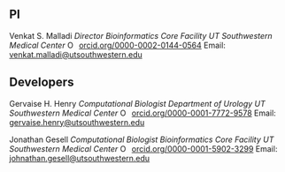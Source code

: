 PI
--
Venkat S. Malladi
*Director
Bioinformatics Core Facility
UT Southwestern Medical Center*
<a href="https://orcid.org/0000-0002-0144-0564" target="orcid.widget" rel="noopener noreferrer" style="vertical-align:top;"><img src="https://orcid.org/sites/default/files/images/orcid_16x16.png" style="width:1em;margin-right:.5em;" alt="ORCID iD icon">orcid.org/0000-0002-0144-0564</a>
Email: [venkat.malladi@utsouthwestern.edu](mailto:venkat.malladi@utsouthwestern.edu)

Developers
------------
Gervaise H. Henry
*Computational Biologist
Department of Urology
UT Southwestern Medical Center*
<a href="https://orcid.org/0000-0001-7772-9578" target="orcid.widget" rel="noopener noreferrer" style="vertical-align:top;"><img src="https://orcid.org/sites/default/files/images/orcid_16x16.png" style="width:1em;margin-right:.5em;" alt="ORCID iD icon">orcid.org/0000-0001-7772-9578</a>
Email: [gervaise.henry@utsouthwestern.edu](mailto:gervaise.henry@utsouthwestern.edu)

Jonathan Gesell
*Computational Biologist
Bioinformatics Core Facility
UT Southwestern Medical Center*
<a href="https://orcid.org/0000-0001-5902-3299" target="orcid.widget" rel="noopener noreferrer" style="vertical-align:top;"><img src="https://orcid.org/sites/default/files/images/orcid_16x16.png" style="width:1em;margin-right:.5em;" alt="ORCID iD icon">orcid.org/0000-0001-5902-3299</a>
Email: [johnathan.gesell@utsouthwestern.edu](mailto:jonathn.gesell@utsouthwestern.edu)